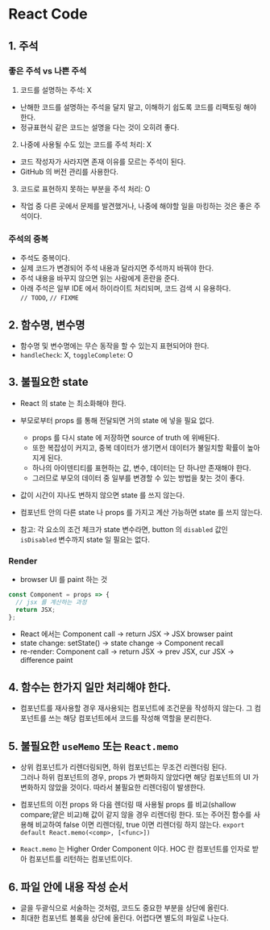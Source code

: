 # React Code

## 1. 주석

### 좋은 주석 vs 나쁜 주석

1. 코드를 설명하는 주석: X

- 난해한 코드를 설명하는 주석을 달지 말고, 이해하기 쉽도록 코드를 리팩토링 해야 한다.
- 정규표현식 같은 코드는 설명을 다는 것이 오히려 좋다.

2. 나중에 사용될 수도 있는 코드를 주석 처리: X

- 코드 작성자가 사라지면 존재 이유를 모르는 주석이 된다.
- GitHub 의 버전 관리를 사용한다.

3. 코드로 표현하지 못하는 부분을 주석 처리: O

- 작업 중 다른 곳에서 문제를 발견했거나, 나중에 해야할 일을 마킹하는 것은 좋은 주석이다.

### 주석의 중복

- 주석도 중복이다.
- 실제 코드가 변경되어 주석 내용과 달라지면 주석까지 바꿔야 한다.
- 주석 내용을 바꾸지 않으면 읽는 사람에게 혼란을 준다.
- 아래 주석은 일부 IDE 에서 하이라이트 처리되며, 코드 검색 시 유용하다.  
  `// TODO`, `// FIXME`

## 2. 함수명, 변수명

- 함수명 및 변수명에는 무슨 동작을 할 수 있는지 표현되어야 한다.
- `handleCheck`: X, `toggleComplete`: O

## 3. 불필요한 state

- React 의 state 는 최소화해야 한다.

- 부모로부터 props 를 통해 전달되면 거의 state 에 넣을 필요 없다.
  - props 를 다시 state 에 저장하면 source of truth 에 위배된다.
  - 또한 복잡성이 커지고, 중복 데이터가 생기면서 데이터가 불일치할 확률이 높아지게 된다.
  - 하나의 아이덴티티를 표현하는 값, 변수, 데이터는 단 하나만 존재해야 한다.
  - 그러므로 부모의 데이터 중 일부를 변경할 수 있는 방법을 찾는 것이 좋다.
- 값이 시간이 지나도 변하지 않으면 state 를 쓰지 않는다.
- 컴포넌트 안의 다른 state 나 props 를 가지고 계산 가능하면 state 를 쓰지 않는다.

- 참고: 각 요소의 조건 체크가 state 변수라면, button 의 `disabled` 값인 `isDisabled` 변수까지 state 일 필요는 없다.

### Render

- browser UI 를 paint 하는 것

```js
const Component = props => {
  // jsx 를 계산하는 과정
  return JSX;
};
```

- React 에서는 Component call -> return JSX -> JSX browser paint
- state change: setState() -> state change -> Component recall
- re-render: Component call -> return JSX -> prev JSX, cur JSX -> difference paint

## 4. 함수는 한가지 일만 처리해야 한다.

- 컴포넌트를 재사용할 경우 재사용되는 컴포넌트에 조건문을 작성하지 않는다.
  그 컴포넌트를 쓰는 해당 컴포넌트에서 코드를 작성해 역할을 분리한다.

## 5. 불필요한 `useMemo` 또는 `React.memo`

- 상위 컴포넌트가 리렌더링되면, 하위 컴포넌트는 무조건 리렌더링 된다.  
  그러나 하위 컴포넌트의 경우, props 가 변화하지 않았다면 해당 컴포넌트의 UI 가 변화하지 않았을 것이다. 따라서 불필요한 리렌더링이 발생한다.

- 컴포넌트의 이전 props 와 다음 렌더링 때 사용될 props 를 비교(shallow compare;얕은 비교)해 값이 같지 않을 경우 리렌더링 한다.
  또는 주어진 함수를 사용해 비교하여 false 이면 리렌더링, true 이면 리렌더링 하지 않는다.
  `export default React.memo(<comp>, [<func>])`

- `React.memo` 는 Higher Order Component 이다.
  HOC 란 컴포넌트를 인자로 받아 컴포넌트를 리턴하는 컴포넌트이다.

## 6. 파일 안에 내용 작성 순서

- 글을 두괄식으로 서술하는 것처럼, 코드도 중요한 부분을 상단에 올린다.
- 최대한 컴포넌트 블록을 상단에 올린다. 어렵다면 별도의 파일로 나눈다.
